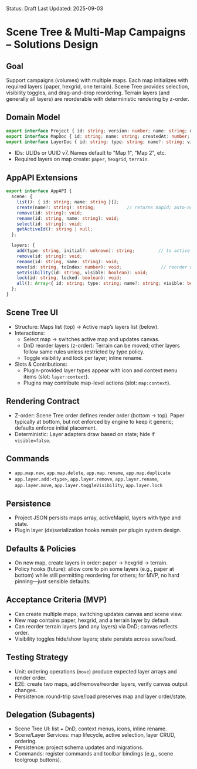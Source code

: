Status: Draft
Last Updated: 2025-09-03

# Scene Tree & Multi-Map Campaigns – Solutions Design

## Goal

Support campaigns (volumes) with multiple maps. Each map initializes with required layers (paper, hexgrid, one terrain). Scene Tree provides selection, visibility toggles, and drag-and-drop reordering. Terrain layers (and generally all layers) are reorderable with deterministic rendering by z-order.

## Domain Model

```ts
export interface Project { id: string; version: number; name: string; maps: MapDoc[]; activeMapId: string | null; }
export interface MapDoc { id: string; name: string; createdAt: number; updatedAt: number; layers: LayerDoc[]; }
export interface LayerDoc { id: string; type: string; name?: string; visible: boolean; locked?: boolean; state: unknown; }
```

- IDs: ULIDs or UUID v7. Names default to "Map 1", "Map 2", etc.
- Required layers on map create: `paper`, `hexgrid`, `terrain`.

## AppAPI Extensions

```ts
export interface AppAPI {
  scene: {
    list(): { id: string; name: string }[];
    create(name?: string): string;            // returns mapId; auto-add required layers
    remove(id: string): void;
    rename(id: string, name: string): void;
    select(id: string): void;
    getActiveId(): string | null;
  };

  layers: {
    add(type: string, initial?: unknown): string;         // to active map
    remove(id: string): void;
    rename(id: string, name: string): void;
    move(id: string, toIndex: number): void;               // reorder within active map
    setVisibility(id: string, visible: boolean): void;
    lock(id: string, locked: boolean): void;
    all(): Array<{ id: string; type: string; name?: string; visible: boolean; }>;
  };
}
```

## Scene Tree UI

- Structure: Maps list (top) → Active map’s layers list (below).
- Interactions:
  - Select map → switches active map and updates canvas.
  - DnD reorder layers (z-order): Terrain can be moved; other layers follow same rules unless restricted by type policy.
  - Toggle visibility and lock per layer; inline rename.
- Slots & Contributions:
  - Plugin-provided layer types appear with icon and context menu items (slot: `layer:context`).
  - Plugins may contribute map-level actions (slot: `map:context`).

## Rendering Contract

- Z-order: Scene Tree order defines render order (bottom → top). Paper typically at bottom, but not enforced by engine to keep it generic; defaults enforce initial placement.
- Deterministic: Layer adapters draw based on state; hide if `visible=false`.

## Commands

- `app.map.new`, `app.map.delete`, `app.map.rename`, `app.map.duplicate`
- `app.layer.add:<type>`, `app.layer.remove`, `app.layer.rename`, `app.layer.move`, `app.layer.toggleVisibility`, `app.layer.lock`

## Persistence

- Project JSON persists maps array, activeMapId, layers with type and state.
- Plugin layer (de)serialization hooks remain per plugin system design.

## Defaults & Policies

- On new map, create layers in order: paper → hexgrid → terrain.
- Policy hooks (future): allow core to pin some layers (e.g., paper at bottom) while still permitting reordering for others; for MVP, no hard pinning—just sensible defaults.

## Acceptance Criteria (MVP)

- Can create multiple maps; switching updates canvas and scene view.
- New map contains paper, hexgrid, and a terrain layer by default.
- Can reorder terrain layers (and any layers) via DnD; canvas reflects order.
- Visibility toggles hide/show layers; state persists across save/load.

## Testing Strategy

- Unit: ordering operations (`move`) produce expected layer arrays and render order.
- E2E: create two maps, add/remove/reorder layers, verify canvas output changes.
- Persistence: round-trip save/load preserves map and layer order/state.

## Delegation (Subagents)

- Scene Tree UI: list + DnD, context menus, icons, inline rename.
- Scene/Layer Services: map lifecycle, active selection, layer CRUD, ordering.
- Persistence: project schema updates and migrations.
- Commands: register commands and toolbar bindings (e.g., scene toolgroup buttons).


